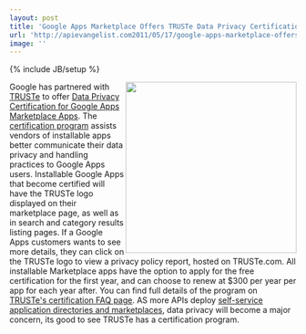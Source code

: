 ```yaml
---
layout: post
title: 'Google Apps Marketplace Offers TRUSTe Data Privacy Certification'
url: 'http://apievangelist.com2011/05/17/google-apps-marketplace-offers-truste-data-privacy-certification/'
image: ''
---
```

{% include JB/setup %}
<img src="http://kinlane-productions.s3.amazonaws.com/google/google-marketplace-truste-certification.png"  width="300" align="right" />Google has partnered with <a title="TRUSTe" href="http://www.truste.com">TRUSTe</a> to offer <a title="Data Privacy Certification for Google Apps Marketplace Apps" href="http://googleappsdeveloper.blogspot.com/2011/05/truste-data-privacy-certification-now.html">Data Privacy Certification for Google Apps Marketplace Apps</a>.
The <a title="certification program" href="http://www.truste.com/google-apps/">certification program</a> assists vendors of installable apps better communicate their data privacy and handling practices to Google Apps users.
Installable Google Apps that become certified will have the TRUSTe logo displayed on their marketplace page, as well as in search and category results listing pages.
If a Google Apps customers wants to see more details, they can click on the TRUSTe logo to view a privacy policy report, hosted on TRUSTe.com.
All installable Marketplace apps have the option to apply for the free certification for the first year, and can choose to renew at $300 per year per app for each year after.
You can find full details of the program on <a title="TRUSTe Certification Page" href="http://www.truste.com/google-apps/certification-faq.php">TRUSTe's certification FAQ page</a>.
AS more APIs deploy <a title="self-service application directories and marketplaces" href="http://blog.apievangelist.com/2011/04/08/anatomy-of-a-self-service-application-platforms/">self-service application directories and marketplaces</a>, data privacy will become a major concern, its good to see TRUSTe has a certification program.
